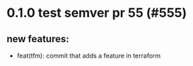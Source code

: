 # 0.1.0 test semver pr 55 (#555)

## new features:
* feat(tfm): commit that adds a feature in terraform


